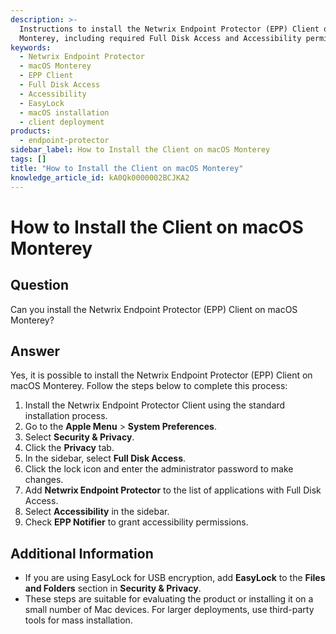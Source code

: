 ```yaml
---
description: >-
  Instructions to install the Netwrix Endpoint Protector (EPP) Client on macOS
  Monterey, including required Full Disk Access and Accessibility permissions.
keywords:
  - Netwrix Endpoint Protector
  - macOS Monterey
  - EPP Client
  - Full Disk Access
  - Accessibility
  - EasyLock
  - macOS installation
  - client deployment
products:
  - endpoint-protector
sidebar_label: How to Install the Client on macOS Monterey
tags: []
title: "How to Install the Client on macOS Monterey"
knowledge_article_id: kA0Qk0000002BCJKA2
---
```


# How to Install the Client on macOS Monterey

## Question

Can you install the Netwrix Endpoint Protector (EPP) Client on macOS Monterey?

## Answer

Yes, it is possible to install the Netwrix Endpoint Protector (EPP) Client on macOS Monterey. Follow the steps below to complete this process:

1. Install the Netwrix Endpoint Protector Client using the standard installation process.
2. Go to the **Apple Menu** > **System Preferences**.
3. Select **Security & Privacy**.
4. Click the **Privacy** tab.
5. In the sidebar, select **Full Disk Access**.
6. Click the lock icon and enter the administrator password to make changes.
7. Add **Netwrix Endpoint Protector** to the list of applications with Full Disk Access.
8. Select **Accessibility** in the sidebar.
9. Check **EPP Notifier** to grant accessibility permissions.

## Additional Information

- If you are using EasyLock for USB encryption, add **EasyLock** to the **Files and Folders** section in **Security & Privacy**.
- These steps are suitable for evaluating the product or installing it on a small number of Mac devices. For larger deployments, use third-party tools for mass installation.
